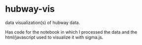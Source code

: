 hubway-vis
==========

data visualization(s) of hubway data.

Has code for the notebook in which I processed the data and the
html/javascript used to visualize it with sigma.js.
